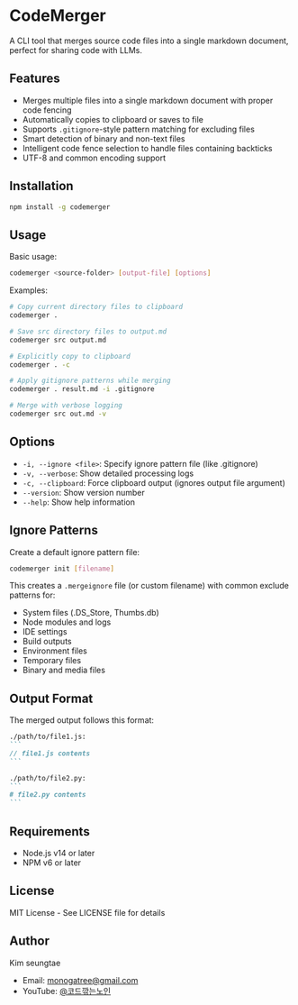 # CodeMerger

A CLI tool that merges source code files into a single markdown document, perfect for sharing code with LLMs.

## Features

- Merges multiple files into a single markdown document with proper code fencing
- Automatically copies to clipboard or saves to file
- Supports `.gitignore`-style pattern matching for excluding files
- Smart detection of binary and non-text files
- Intelligent code fence selection to handle files containing backticks
- UTF-8 and common encoding support

## Installation

```bash
npm install -g codemerger
```

## Usage

Basic usage:
```bash
codemerger <source-folder> [output-file] [options]
```

Examples:
```bash
# Copy current directory files to clipboard
codemerger .

# Save src directory files to output.md
codemerger src output.md

# Explicitly copy to clipboard
codemerger . -c

# Apply gitignore patterns while merging
codemerger . result.md -i .gitignore

# Merge with verbose logging
codemerger src out.md -v
```

## Options

- `-i, --ignore <file>`: Specify ignore pattern file (like .gitignore)
- `-v, --verbose`: Show detailed processing logs
- `-c, --clipboard`: Force clipboard output (ignores output file argument)
- `--version`: Show version number
- `--help`: Show help information

## Ignore Patterns

Create a default ignore pattern file:
```bash
codemerger init [filename]
```

This creates a `.mergeignore` file (or custom filename) with common exclude patterns for:
- System files (.DS_Store, Thumbs.db)
- Node modules and logs
- IDE settings
- Build outputs
- Environment files
- Temporary files
- Binary and media files

## Output Format

The merged output follows this format:
````markdown
./path/to/file1.js:
```
// file1.js contents
```

./path/to/file2.py:
```
# file2.py contents
```
````

## Requirements

- Node.js v14 or later
- NPM v6 or later

## License

MIT License - See LICENSE file for details

## Author

Kim seungtae
- Email: monogatree@gmail.com
- YouTube: [@코드깎는노인](https://www.youtube.com/@%EC%BD%94%EB%93%9C%EA%B9%8E%EB%8A%94%EB%85%B8%EC%9D%B8)